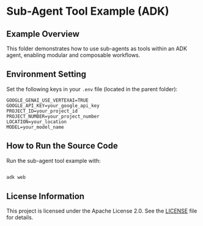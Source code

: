 # Sub-Agent Tool Example (ADK)

## Example Overview
This folder demonstrates how to use sub-agents as tools within an ADK agent, enabling modular and composable workflows.

## Environment Setting
Set the following keys in your `.env` file (located in the parent folder):

```
GOOGLE_GENAI_USE_VERTEXAI=TRUE
GOOGLE_API_KEY=your_google_api_key
PROJECT_ID=your_project_id
PROJECT_NUMBER=your_project_number
LOCATION=your_location
MODEL=your_model_name
```

## How to Run the Source Code
Run the sub-agent tool example with:

```bash

adk web

```

## License Information
This project is licensed under the Apache License 2.0. See the [LICENSE](../../../LICENSE) file for details.
